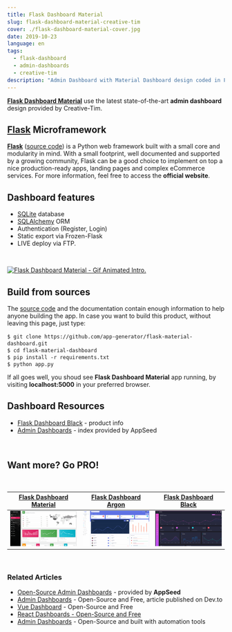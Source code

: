```yaml
---
title: Flask Dashboard Material
slug: flask-dashboard-material-creative-tim
cover: ./flask-dashboard-material-cover.jpg
date: 2019-10-23
language: en
tags:
  - flask-dashboard
  - admin-dashboards
  - creative-tim
description: "Admin Dashboard with Material Dashboard design coded in Flask. Flask Dashboard Material use the latest state-of-the-art design provided by Creative-Tim."
---
```


**[Flask Dashboard Material](https://appseed.us/admin-dashboards/flask-dashboard-material-design/)** use the latest state-of-the-art **admin dashboard** design provided by Creative-Tim.

## [Flask](https://palletsprojects.com/p/flask/) Microframework

**[Flask](https://palletsprojects.com/p/flask/)** ([source code](https://github.com/pallets/flask)) is a Python web framework built with a small core and modularity in mind. With a small footprint, well documented and supported by a growing community, Flask can be a good choice to implement on top a nice production-ready apps, landing pages and complex eCommerce services. For more information, feel free to access the **official website**.

## Dashboard features

- [SQLite](https://www.sqlite.org/index.html) database 
- [SQLAlchemy](https://flask-sqlalchemy.palletsprojects.com/en/2.x/) ORM
- Authentication (Register, Login) 
- Static export via Frozen-Flask 
- LIVE deploy via FTP.

<br />

[![Flask Dashboard Material - Gif Animated Intro.](https://raw.githubusercontent.com/app-generator/flask-material-dashboard/master/screenshots/flask-material-dashboard-intro.gif)](https://www.youtube.com/watch?v=KHCMeH-TYdI "Flask Dashboard Material")

## Build from sources

The [source code](https://github.com/app-generator/flask-material-dashboard) and the documentation contain enough information to help anyone building the app. 
In case you want to build this product, without leaving this page, just type: 

```
$ git clone https://github.com/app-generator/flask-material-dashboard.git 
$ cd flask-material-dashboard 
$ pip install -r requirements.txt 
$ python app.py
```

If all goes well, you shoud see **Flask Dashboard Material** app running, by visiting **localhost:5000** in your preferred browser. 

## Dashboard Resources

- [Flask Dashboard Black](https://appseed.us/admin-dashboards/flask-dashboard-material-design/) - product info
- [Admin Dashboards](https://appseed.us/admin-dashboards/) - index provided by AppSeed

<br />

## Want more? Go PRO!

<br />

| [Flask Dashboard Material](https://appseed.us/admin-dashboards/flask-dashboard-material-pro) | [Flask Dashboard Argon](https://appseed.us/admin-dashboards/flask-dashboard-argon-pro) | [Flask Dashboard Black](https://appseed.us/admin-dashboards/flask-dashboard-black-pro) |
| --- | --- | --- |
| [![Flask Dashboard Material PRO](https://raw.githubusercontent.com/app-generator/static/master/products/flask-dashboard-material-pro-intro.gif)](https://appseed.us/admin-dashboards/flask-dashboard-material-pro)  | [![Flask Dashboard Argon PRO](https://raw.githubusercontent.com/app-generator/static/master/products/flask-dashboard-argon-pro-intro.gif)](https://appseed.us/admin-dashboards/flask-dashboard-argon-pro) | [![Flask Dashboard Black PRO](https://raw.githubusercontent.com/app-generator/static/master/products/flask-dashboard-black-pro-intro.gif)](https://appseed.us/admin-dashboards/flask-dashboard-black-pro)

<br />

### Related Articles

- [Open-Source Admin Dashboards](https://appseed.us/admin-dashboards/open-source) - provided by **AppSeed**
- [Admin Dashboards](https://dev.to/sm0ke/admin-dashboards-open-source-and-free-4aep) - Open-Source and Free, article published on Dev.to
- [Vue Dashboard](https://dev.to/sm0ke/vue-dashboard-open-source-apps-1gd1) - Open-Source and Free
- [React Dashboards - Open-Source and Free](https://dev.to/sm0ke/react-dashboards-open-source-apps-1c7j)
- [Admin Dashboards](https://blog.appseed.us/admin-dashboards-open-source-built-with-automation-tools/) - Open-Source and built with automation tools
